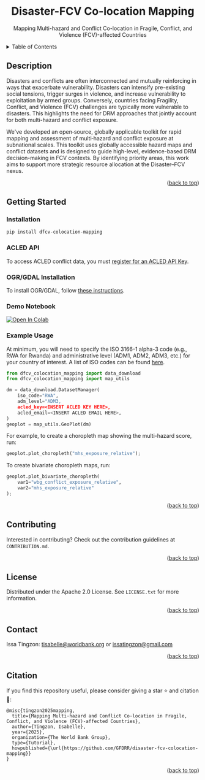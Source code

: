 <div align="center">

# Disaster-FCV Co-location Mapping
Mapping Multi-hazard and Conflict Co-location in Fragile, Conflict, and Violence (FCV)-affected Countries

</div>

<!-- TABLE OF CONTENTS -->
<details>
  <summary>Table of Contents</summary>
  <ol>
    <li><a href="#Description">Description</a></li>
    <li><a href="#getting-started">Getting Started</a></li>
    <li><a href="#contributing">Contributing</a></li>
    <li><a href="#license">License</a></li>
    <li><a href="#contact">Contact</a></li>
    <li><a href="#citation">Citation</a></li>
  </ol>
</details>

<!-- DESCRIPTION -->
## Description

Disasters and conflicts are often interconnected and mutually reinforcing in ways that exacerbate vulnerability. Disasters can intensify pre-existing social tensions, trigger surges in violence, and increase vulnerability to exploitation by armed groups. Conversely, countries facing Fragility, Conflict, and Violence (FCV) challenges are typically more vulnerable to disasters. This highlights the need for DRM approaches that jointly account for both multi-hazard and conflict exposure. 

We've developed an open‑source, globally applicable toolkit for rapid mapping and assessment of multi‑hazard and conflict exposure at subnational scales. This toolkit uses globally accessible hazard maps and conflict datasets and is designed to guide high-level, evidence-based DRM decision-making in FCV contexts. By identifying priority areas, this work aims to support more strategic resource allocation at the Disaster–FCV nexus. 

<p align="right">(<a href="#readme-top">back to top</a>)</p>

<!-- GETTING STARTED -->
## Getting Started

<!-- INSTALLATION -->
### Installation
```sh
pip install dfcv-colocation-mapping
```

### ACLED API
To access ACLED conflict data, you must [register for an ACLED API Key](https://acleddata.com/api-documentation/getting-started).

### OGR/GDAL Installation
To install OGR/GDAL, follow [these instructions](https://ljvmiranda921.github.io/notebook/2019/04/13/install-gdal/).


### Demo Notebook
<a target="_blank" href="https://colab.research.google.com/github/GFDRR/disaster-fcv-colocation-mapping/blob/master/notebooks/demo2.ipynb">
  <img src="https://colab.research.google.com/assets/colab-badge.svg" alt="Open In Colab"/>
</a>

### Example Usage

At minimum, you will need to specify the ISO 3166-1 alpha-3 code (e.g., RWA for Rwanda) and administrative level (ADM1, ADM2, ADM3, etc.) for your country of interest. A list of ISO codes can be found [here](https://en.wikipedia.org/wiki/ISO_3166-1_alpha-3). 

```py
from dfcv_colocation_mapping import data_download
from dfcv_colocation_mapping import map_utils

dm = data_download.DatasetManager(
    iso_code="RWA", 
    adm_level="ADM3,
    acled_key=<INSERT ACLED KEY HERE>,
    acled_email=<INSERT ACLED EMAIL HERE>,
)
geoplot = map_utils.GeoPlot(dm)
```

For example, to create a choropleth map showing the multi-hazard score, run:
```py
geoplot.plot_choropleth("mhs_exposure_relative");
```

To create bivariate choropleth maps, run:
```py
geoplot.plot_bivariate_choropleth( 
    var1="wbg_conflict_exposure_relative",
    var2="mhs_exposure_relative"
);
```

<p align="right">(<a href="#readme-top">back to top</a>)</p>

<!-- CONTRIBUTING -->
## Contributing

Interested in contributing? Check out the contribution guidelines at `CONTRIBUTION.md`.


<p align="right">(<a href="#readme-top">back to top</a>)</p>

<!-- LICENSE -->
## License

Distributed under the Apache 2.0 License. See `LICENSE.txt` for more information.

<p align="right">(<a href="#readme-top">back to top</a>)</p>

<!-- CONTACT -->
## Contact
Issa Tingzon: tisabelle@worldbank.org or issatingzon@gmail.com

<p align="right">(<a href="#readme-top">back to top</a>)</p>

<!-- CITATION -->
## Citation
If you find this repository useful, please consider giving a star ⭐ and citation 🦖:
```
@misc{tingzon2025mapping,
  title={Mapping Multi-hazard and Conflict Co-location in Fragile, Conflict, and Violence (FCV)-affected Countries},
  author={Tingzon, Isabelle},
  year={2025},
  organization={The World Bank Group},
  type={Tutorial},
  howpublished={\url{https://github.com/GFDRR/disaster-fcv-colocation-mapping}}
}
```

<p align="right">(<a href="#readme-top">back to top</a>)</p>

